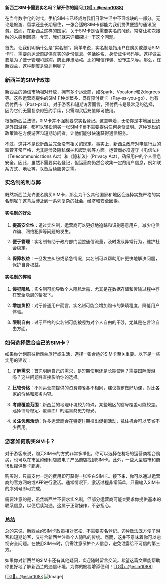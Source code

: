 **新西兰SIM卡需要实名吗？解开你的疑问[[TG💪+ @esim1088](https://t.me/s/esim1088)]**

在当今数字化的时代，手机SIM卡已经成为我们日常生活中不可或缺的一部分。无论是旅游、留学还是长期居住，一张合适的SIM卡都能为我们提供便捷的通讯服务。然而，在新西兰这样的国家，关于SIM卡是否需要实名的问题，常常让初次接触的人感到困惑。今天，我们就来详细探讨一下这个问题。

首先，让我们明确什么是“实名制”。简单来说，实名制是指用户在购买或激活SIM卡时，需要向运营商提供真实的身份信息，包括姓名、身份证件号码等。这样做主要是为了便于管理和追踪，防止非法活动，比如电信诈骗、恐怖主义等。那么，在新西兰，这种制度是否适用呢？

### 新西兰的SIM卡政策

新西兰的通信市场相对开放，拥有多个运营商，如Spark、Vodafone和2degrees等。这些运营商提供的SIM卡种类繁多，既有预付费卡（Pay-as-you-go），也有后付费卡（Post-paid）。对于游客和短期访客而言，预付费卡是最常见的选择，因为它们无需复杂的签约手续，只需购买后充值即可使用。

根据新西兰法律，SIM卡并不强制要求实名登记。这意味着，无论你是本地居民还是外国游客，都可以轻松购买一张SIM卡而不需要提供任何身份证明。这种宽松的政策旨在方便游客和短期访问者，让他们能够快速获得通信服务。

不过，这并不是说新西兰完全没有相关的规定。事实上，新西兰政府对电信行业的监管非常严格，尤其是涉及隐私保护和反洗钱等方面。运营商必须遵守《电信法》（Telecommunications Act）和《隐私法》（Privacy Act），确保用户的个人信息安全。因此，虽然不需要实名登记，但运营商仍然会收集一定的用户信息，例如联系方式、地址等，以备后续服务之需。

### 实名制的利与弊

既然新西兰允许匿名购买SIM卡，那么为什么其他国家和地区会选择实施严格的实名制呢？这背后涉及到一系列复杂的社会、经济和安全因素。

#### 实名制的好处

1. **提高安全性**：通过实名制，运营商可以更好地追踪和识别恶意用户，减少电信诈骗、网络犯罪等问题的发生。
   
2. **便于管理**：实名制有助于政府部门监控通信流量，及时发现异常行为，维护社会稳定。

3. **保障权益**：一旦发生纠纷或紧急情况，实名制可以帮助用户更快地解决问题，保护自身权益。

#### 实名制的弊端

1. **侵犯隐私**：实名制可能导致个人隐私泄露，尤其是在数据存储和传输过程中存在安全隐患的情况下。

2. **增加负担**：对于普通用户而言，实名制可能会增加购卡的繁琐程度，降低用户体验。

3. **限制自由**：过于严格的实名制可能被视为对个人自由的干涉，尤其是在言论自由方面。

### 如何选择适合自己的SIM卡？

如果你计划前往新西兰旅行或生活，选择一张合适的SIM卡至关重要。以下是一些实用的建议：

1. **了解需求**：首先明确自己的需求，是短期使用还是长期使用？需要国际漫游吗？这些问题将直接影响你的选择。

2. **比较价格**：不同运营商提供的资费套餐各不相同，建议提前做好功课，对比各家的价格和服务内容。

3. **考虑覆盖范围**：新西兰的地理环境较为特殊，某些地区的信号覆盖可能较差。选择信号稳定、覆盖面广的运营商更为稳妥。

4. **关注优惠活动**：许多运营商会在特定时期推出促销活动，抓住机会可以节省不少费用。

### 游客如何购买SIM卡？

对于游客来说，购买SIM卡的方式非常多样化。你可以选择在机场的运营商柜台购买，也可以在市区的便利店或电子产品商店找到SIM卡。此外，一些大型超市和商场也提供售卡服务。

购买时，只需支付一定的费用即可获得一张空白SIM卡。接下来，你可以通过运营商的官方网站或APP进行激活。通常情况下，激活过程非常简单，只需输入SIM卡的序列号即可完成。

需要注意的是，虽然新西兰不要求实名制，但部分运营商可能会要求你提供基本的联系信息，以便后续沟通。这属于正常操作，不必担心。

### 总结

总的来说，新西兰的SIM卡政策相对宽松，不需要实名登记。这种做法既方便了游客和短期访客，又符合新西兰注重个人隐私的传统。然而，这并不意味着你可以忽视安全问题。在使用SIM卡时，仍需注意保护个人信息，避免泄露给不可信的第三方。

如果你对新西兰的SIM卡还有其他疑问，欢迎随时留言交流。希望这篇文章能帮助你更好地了解新西兰的通信环境，为你的旅程增添便利！[[TG💪+ @esim1088](https://t.me/s/esim1088)]

[[TG💪+ @esim1088](https://t.me/s/esim1088) ![Image](https://i.postimg.cc/4NQfJmqS/Snipaste-2025-05-13-00-14-12.png)]